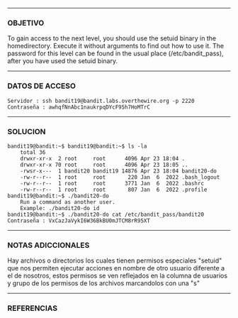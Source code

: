 ----
### OBJETIVO 
To gain access to the next level, you should use the setuid binary in the homedirectory. Execute it without arguments to find out how to use it. The password for this level can be found in the usual place (/etc/bandit_pass), after you have used the setuid binary.

---
### DATOS DE ACCESO
	Servidor : ssh bandit19@bandit.labs.overthewire.org -p 2220
	Contraseña : awhqfNnAbc1naukrpqDYcF95h7HoMTrC

---
### SOLUCION

	bandit19@bandit:~$ bandit19@bandit:~$ ls -la
		total 36
		drwxr-xr-x  2 root     root      4096 Apr 23 18:04 .
		drwxr-xr-x 70 root     root      4096 Apr 23 18:05 ..
		-rwsr-x---  1 bandit20 bandit19 14876 Apr 23 18:04 bandit20-do
		-rw-r--r--  1 root     root       220 Jan  6  2022 .bash_logout
		-rw-r--r--  1 root     root      3771 Jan  6  2022 .bashrc
		-rw-r--r--  1 root     root       807 Jan  6  2022 .profile
	bandit19@bandit:~$ ./bandit20-do
		Run a command as another user.
		Example: ./bandit20-do id
	bandit19@bandit:~$ ./bandit20-do cat /etc/bandit_pass/bandit20
	Contraseña : VxCazJaVykI6W36BkBU0mJTCM8rR95XT

---
### NOTAS ADICCIONALES

Hay archivos o directorios los cuales tienen permisos especiales "setuid" que nos permiten ejecutar acciones en nombre de otro usuario diferente a el de nosotros, estos permisos se ven reflejados en la columna de usuarios y grupo de los permisos de los archivos marcandolos con una "s"

---
### REFERENCIAS
